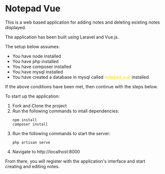 # Notepad Vue

This is a web based application for adding notes and deleting existing notes displayed.

The application has been built using Laravel and Vue.js.

The setup below assumes:
<ul>
    <li>You have node installed</li>
    <li>You have php installed</li>    
    <li>You have composer installed</li>
    <li>You have mysql installed</li>
    <li>You have created a database in mysql called 
    <span style="color: gold;">notepad_vue</span>
     installed</li>
</ul>

If the above conditions have been met, then continue with the steps below.

To start up the application:

1. Fork and Clone the project</li>
2. Run the following commands to intall dependencies:
     ```
    npm install
    composer install
    ```
3. Run the following commands to start the server:
    ```
    php artisan serve
    ```
4. Navigate to http://localhost:8000

From there, you will register with the application's interface and start creating and editing notes.
